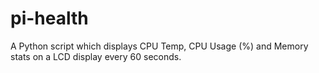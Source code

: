 # pi-health
A Python script which displays CPU Temp, CPU Usage (%) and Memory stats on a LCD display every 60 seconds.

